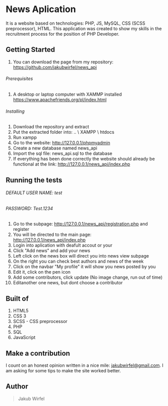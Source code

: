 # News Aplication
   It is a website based on technologies: PHP, JS, MySQL, CSS (SCSS preprocessor), HTML. This application was created to show my skills in the recruitment process for the position of PHP Developer.

## Getting Started
1. You can download the page from my repository:
    https://github.com/jakubwirfel/news_api
###### Prerequisites
1. A desktop or laptop computer with XAMMP installed
    https://www.apachefriends.org/pl/index.html
###### Installing
1. Download the repository and extract
2. Put the extracted folder into: .. \ XAMPP \ htdocs
3. Run xampp
4. Go to the website: http://127.0.0.1/phpmyadmin
5. Create a new database named news_api
6. Import the sql file: news_api.sql to the database
7. If everything has been done correctly the website should already be
        functional at the link: http://127.0.0.1/news_api/index.php

## Running the tests
###### DEFAULT USER NAME: test
###### PASSWORD: Test.1234

1. Go to the subpage: http://127.0.0.1/news_api/registration.php and register
2. You will be directed to the main page: http://127.0.0.1/news_api/index.php
3. Login into aplication with deafult accout or your
4. Click "Add news" and add your news
5. Left click on the news box will direct you into news view subpage
6. On the right you can check best authors and news of the week
7. Click on the navbar "My profile" it will show you news posted by you
8. Edit it, click on the pen icon
9. Add some contributors, click update (No image change, run out of time)
10. Editanother one news, but dont choose a contributor

## Built of
1. HTML5
2. CSS 3
3. SCSS - CSS preprocessor
4. PHP
5. SQL
6. JavaScript
## Make a contribution
   I count on an honest opinion written in a nice mile: jakubwirfel@gmail.com. I am asking for some tips to make
the site worked better.
## Author
> Jakub Wirfel
